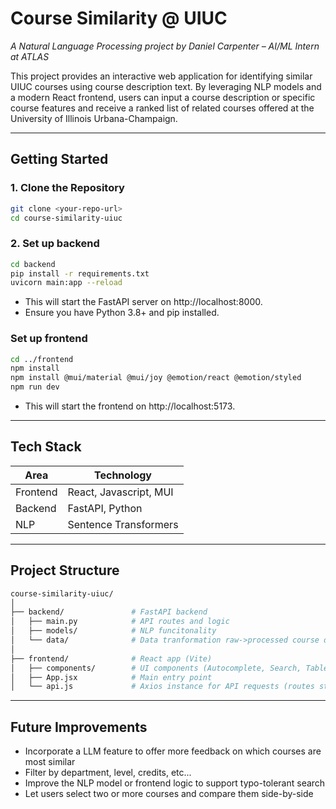 # Course Similarity @ UIUC  
*A Natural Language Processing project by Daniel Carpenter – AI/ML Intern at ATLAS*

This project provides an interactive web application for identifying similar UIUC courses using course description text. By leveraging NLP models and a modern React frontend, users can input a course description or specific course features and receive a ranked list of related courses offered at the University of Illinois Urbana-Champaign.

---

## Getting Started

### 1. Clone the Repository  
```bash
git clone <your-repo-url>
cd course-similarity-uiuc
```

### 2. Set up backend
```bash
cd backend
pip install -r requirements.txt
uvicorn main:app --reload
```
* This will start the FastAPI server on http://localhost:8000.
* Ensure you have Python 3.8+ and pip installed.

### Set up frontend
```bash
cd ../frontend
npm install
npm install @mui/material @mui/joy @emotion/react @emotion/styled
npm run dev
```
* This will start the frontend on http://localhost:5173.

---

## Tech Stack

| Area     | Technology             |
| -------- | ---------------------- |
| Frontend | React, Javascript, MUI |
| Backend  | FastAPI, Python        |
| NLP      | Sentence Transformers  |

---

## Project Structure
```graphql
course-similarity-uiuc/
│
├── backend/               # FastAPI backend
│   ├── main.py            # API routes and logic
│   ├── models/            # NLP funcitonality
│   └── data/              # Data tranformation raw->processed course data
│
├── frontend/              # React app (Vite)
│   ├── components/        # UI components (Autocomplete, Search, Table)
│   ├── App.jsx            # Main entry point
│   └── api.js             # Axios instance for API requests (routes stored in backend)
```

---

## Future Improvements
* Incorporate a LLM feature to offer more feedback on which courses are most similar
* Filter by department, level, credits, etc...
* Improve the NLP model or frontend logic to support typo-tolerant search
* Let users select two or more courses and compare them side-by-side